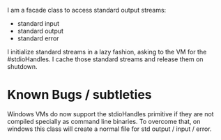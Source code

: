 I am a facade class to access standard output streams:- standard input- standard output- standard errorI initialize standard streams in a lazy fashion, asking to the VM for the #stdioHandles. I cache those standard streams and release them on shutdown.Known Bugs / subtleties=======================Windows VMs do now support the stdioHandles primitive if they are not compiled specially as command line binaries. To overcome that, on windows this class will create a normal file for std output / input / error.